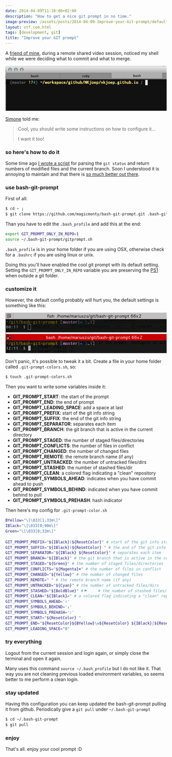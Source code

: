 ```yaml
---
date: 2014-04-09T11:10:00+02:00
description: "How to get a nice git prompt in no time."
image-preview: /assets/posts/2014-04-09-Improve-your-Git-prompt/default-gitprompt.png
layout: stf.com.html
tags: [development, git]
title: "Improve your GIT prompt"
---
```


A [friend of mine](http://simoneloru.com/), during a remote shared video session,
noticed my shell while we were deciding what to commit and what to merge.

![Example of my prompt](/assets/posts/2014-04-09-Improve-your-Git-prompt/prompt.png)

[Simone](http://simoneloru.com) told me:

> Cool, you should write some instructions on how to configure it...
>
> I want it too!

### so here's how to do it

Some time ago [I wrote a script](https://gist.github.com/NKjoep/4194041) for parsing the `git status` and return numbers of
modified files and the current branch. Soon I understood it is annoying to maintain
and that there is [so much better out there](https://github.com/magicmonty/bash-git-prompt).

### use bash-git-prompt
First of all:

```bash
$ cd ~ ;
$ git clone https://github.com/magicmonty/bash-git-prompt.git .bash-git-prompt ;
```

Than you have to edit the `.bash_profile` and add this at the end:

```bash
export GIT_PROMPT_ONLY_IN_REPO=1
source ~/.bash-git-prompt/gitprompt.sh
```

`.bash_profile` is in your home folder if you are using OSX, otherwise
check for a `.bashrc` if you are using linux or unix.



Doing this you'll have enabled the cool git prompt with its default setting. Setting the `GIT_PROMPT_ONLY_IN_REPO` variable you are preserving the [PS1](http://www.cyberciti.biz/tips/howto-linux-unix-bash-shell-setup-prompt.html) when outside a git folder.

### customize it

However, the default config probably will hurt you, the default settings is something like this:

![Default bash-git-prompt](/assets/posts/2014-04-09-Improve-your-Git-prompt/default-gitprompt.png)

Don't panic, it's possible to tweak it a bit. Create a file in your home folder called
<code>.git-prompt-colors.sh</code>, so:

```bash
$ touch .git-prompt-colors.sh
```

Then you want to write some variables inside it:

- **GIT_PROMPT_START**: the start of the prompt
- **GIT_PROMPT_END**: the end of prompt
- **GIT_PROMPT_LEADING_SPACE**: add a space at last
- **GIT_PROMPT_PREFIX**: start of the git info string
- **GIT_PROMPT_SUFFIX**: the end of the git info string
- **GIT_PROMPT_SEPARATOR**: separates each item
- **GIT_PROMPT_BRANCH**: the git branch that is active in the current directory
- **GIT_PROMPT_STAGED**: the number of staged files/directories
- **GIT_PROMPT_CONFLICTS**: the number of files in conflict
- **GIT_PROMPT_CHANGED**: the number of changed files
- **GIT_PROMPT_REMOTE**: the remote branch name (if any)
- **GIT_PROMPT_UNTRACKED**: the number of untracked files/dirs
- **GIT_PROMPT_STASHED**: the number of stashed files/dir
- **GIT_PROMPT_CLEAN**: a colored flag indicating a "clean" repository
- **GIT_PROMPT_SYMBOLS_AHEAD**: indicates when you have commit ahead to push
- **GIT_PROMPT_SYMBOLS_BEHIND**: indicated when you have commit behind to pull
- **GIT_PROMPT_SYMBOLS_PREHASH**: hash indicator


Then here's my config for `.git-prompt-color.sh`

```bash
BYellow="\[\033[1;33m\]"
IBlack="\[\033[0;90m\]"
Green="\[\033[0;32m\]"

GIT_PROMPT_PREFIX="${IBlack}(${ResetColor}" # start of the git info string
GIT_PROMPT_SUFFIX="${IBlack})${ResetColor} " # the end of the git info string
GIT_PROMPT_SEPARATOR="${IBlack} ${ResetColor}" # separates each item
GIT_PROMPT_BRANCH="${IBlack}" # the git branch that is active in the current directory
GIT_PROMPT_STAGED="${Green}" # the number of staged files/directories
GIT_PROMPT_CONFLICTS="${Magenta}✖" # the number of files in conflict
GIT_PROMPT_CHANGED="${Yellow}" # the number of changed files
GIT_PROMPT_REMOTE=" " # the remote branch name (if any)
GIT_PROMPT_UNTRACKED="${Cyan}" # the number of untracked files/dirs
GIT_PROMPT_STASHED="${BoldBlue}" #⚑  	# the number of stashed files/dir
GIT_PROMPT_CLEAN="${IBlack}✔" # a colored flag indicating a "clean" repository
GIT_PROMPT_SYMBOLS_AHEAD='↑'
GIT_PROMPT_SYMBOLS_BEHIND='↓'
GIT_PROMPT_SYMBOLS_PREHASH=':'
GIT_PROMPT_START="${ResetColor} "
GIT_PROMPT_END="${ResetColor}${BYellow}\w${ResetColor} ${IBlack}∫${ResetColor} "
GIT_PROMPT_LEADING_SPACE="0"
```


### try everything
Logout from the current session and login again, or simply close the terminal and open it again.

Many uses this command `source ~/.bash_profile` but I do not like it. That way you are not cleaning previous loaded environment variables, so seems better to me perform a clean login.

### stay updated

Having this configuration you can keep updated the bash-git-prompt pulling it from github.
Periodically give a `git pull` under `~/.bash-git-prompt`

```bash
$ cd ~/.bash-git-prompt
$ git pull
```

### enjoy

That's all. enjoy your cool prompt :D
